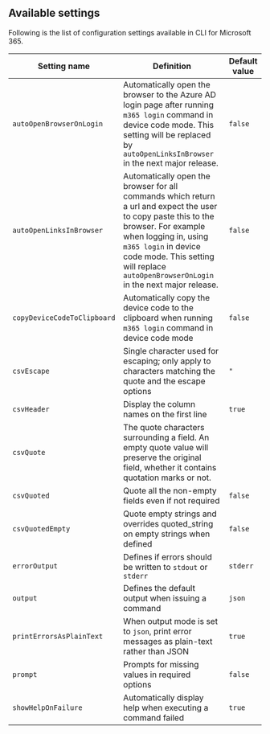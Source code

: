 ## Available settings

Following is the list of configuration settings available in CLI for Microsoft 365.

Setting name|Definition|Default value
------------|----------|-------------
`autoOpenBrowserOnLogin`|Automatically open the browser to the Azure AD login page after running `m365 login` command in device code mode. This setting will be replaced by `autoOpenLinksInBrowser` in the next major release.|`false`
`autoOpenLinksInBrowser`|Automatically open the browser for all commands which return a url and expect the user to copy paste this to the browser. For example when logging in, using `m365 login` in device code mode. This setting will replace `autoOpenBrowserOnLogin` in the next major release.|`false`
`copyDeviceCodeToClipboard`|Automatically copy the device code to the clipboard when running `m365 login` command in device code mode|`false`
`csvEscape`|Single character used for escaping; only apply to characters matching the quote and the escape options|`"`
`csvHeader`|Display the column names on the first line|`true`
`csvQuote`|The quote characters surrounding a field. An empty quote value will preserve the original field, whether it contains quotation marks or not.|` `
`csvQuoted`|Quote all the non-empty fields even if not required|`false`
`csvQuotedEmpty`|Quote empty strings and overrides quoted_string on empty strings when defined|`false`
`errorOutput`|Defines if errors should be written to `stdout` or `stderr`|`stderr`
`output`|Defines the default output when issuing a command|`json`
`printErrorsAsPlainText`|When output mode is set to `json`, print error messages as plain-text rather than JSON|`true`
`prompt`|Prompts for missing values in required options|`false`
`showHelpOnFailure`|Automatically display help when executing a command failed|`true`
